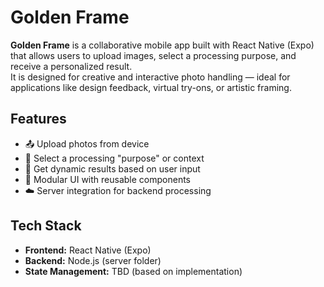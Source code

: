 # Golden Frame

**Golden Frame** is a collaborative mobile app built with React Native (Expo) that allows users to upload images, select a processing purpose, and receive a personalized result.  
It is designed for creative and interactive photo handling — ideal for applications like design feedback, virtual try-ons, or artistic framing.

## Features
- 📤 Upload photos from device
- 🎯 Select a processing "purpose" or context
- 🧠 Get dynamic results based on user input
- 🧩 Modular UI with reusable components
- ☁️ Server integration for backend processing

## Tech Stack
- **Frontend:** React Native (Expo)
- **Backend:** Node.js (server folder)
- **State Management:** TBD (based on implementation)
